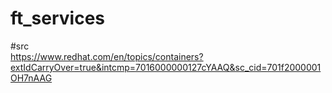 # ft_services

#src <br>
https://www.redhat.com/en/topics/containers?extIdCarryOver=true&intcmp=7016000000127cYAAQ&sc_cid=701f2000001OH7nAAG
